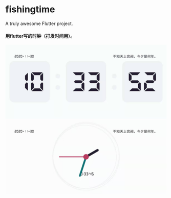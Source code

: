 # fishingtime

A truly awesome Flutter project.

#### 用flutter写的时钟（打发时间用）。
![avatar](pureview/1.jpg)
![avatar](pureview/2.jpg)